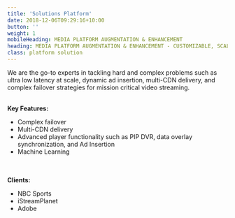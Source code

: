 ```yaml
---
title: 'Solutions Platform'
date: 2018-12-06T09:29:16+10:00
button: ''
weight: 1
mobileHeading: MEDIA PLATFORM AUGMENTATION & ENHANCEMENT
heading: MEDIA PLATFORM AUGMENTATION & ENHANCEMENT - CUSTOMIZABLE, SCALABLE, RELIABLE
class: platform solution
---
```


We are the go-to experts in tackling hard and complex problems such as ultra low latency at scale, dynamic ad insertion, multi-CDN delivery, and complex failover strategies for mission critical video streaming.
<br><br>

**Key Features:**

  * Complex failover
  * Multi-CDN delivery
  * Advanced player functionality such as PIP DVR, data overlay synchronization, and Ad Insertion
  * Machine Learning

<br><br>
**Clients:**

  * NBC Sports
  * iStreamPlanet
  * Adobe